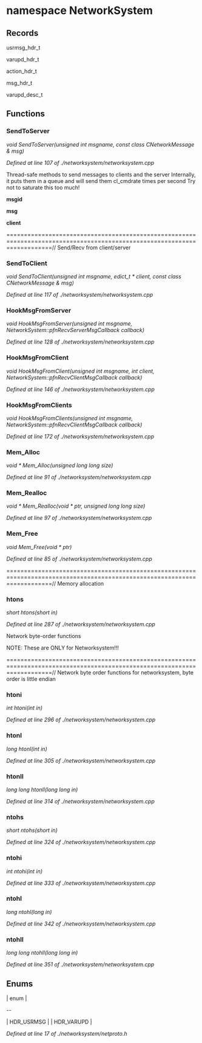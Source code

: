# namespace NetworkSystem



## Records

usrmsg_hdr_t

varupd_hdr_t

action_hdr_t

msg_hdr_t

varupd_desc_t



## Functions

### SendToServer

*void SendToServer(unsigned int msgname, const class CNetworkMessage & msg)*

*Defined at line 107 of ./networksystem/networksystem.cpp*

 Thread-safe methods to send messages to clients and the server Internally, it puts them in a queue and will send them cl_cmdrate times per second Try not to saturate this too much!

**msgid**

**msg**

**client**

=========================================================================================================================// Send/Recv from client/server

### SendToClient

*void SendToClient(unsigned int msgname, edict_t * client, const class CNetworkMessage & msg)*

*Defined at line 117 of ./networksystem/networksystem.cpp*

### HookMsgFromServer

*void HookMsgFromServer(unsigned int msgname, NetworkSystem::pfnRecvServerMsgCallback callback)*

*Defined at line 128 of ./networksystem/networksystem.cpp*

### HookMsgFromClient

*void HookMsgFromClient(unsigned int msgname, int client, NetworkSystem::pfnRecvClientMsgCallback callback)*

*Defined at line 146 of ./networksystem/networksystem.cpp*

### HookMsgFromClients

*void HookMsgFromClients(unsigned int msgname, NetworkSystem::pfnRecvClientMsgCallback callback)*

*Defined at line 172 of ./networksystem/networksystem.cpp*

### Mem_Alloc

*void * Mem_Alloc(unsigned long long size)*

*Defined at line 91 of ./networksystem/networksystem.cpp*

### Mem_Realloc

*void * Mem_Realloc(void * ptr, unsigned long long size)*

*Defined at line 97 of ./networksystem/networksystem.cpp*

### Mem_Free

*void Mem_Free(void * ptr)*

*Defined at line 85 of ./networksystem/networksystem.cpp*

=========================================================================================================================// Memory allocation

### htons

*short htons(short in)*

*Defined at line 287 of ./networksystem/networksystem.cpp*

 Network byte-order functions 

 NOTE: These are ONLY for Networksystem!!! 

=========================================================================================================================// Network byte order functions for networksystem, byte order is little endian

### htoni

*int htoni(int in)*

*Defined at line 296 of ./networksystem/networksystem.cpp*

### htonl

*long htonl(int in)*

*Defined at line 305 of ./networksystem/networksystem.cpp*

### htonll

*long long htonll(long long in)*

*Defined at line 314 of ./networksystem/networksystem.cpp*

### ntohs

*short ntohs(short in)*

*Defined at line 324 of ./networksystem/networksystem.cpp*

### ntohi

*int ntohi(int in)*

*Defined at line 333 of ./networksystem/networksystem.cpp*

### ntohl

*long ntohl(long in)*

*Defined at line 342 of ./networksystem/networksystem.cpp*

### ntohll

*long long ntohll(long long in)*

*Defined at line 351 of ./networksystem/networksystem.cpp*



## Enums

| enum  |

--

| HDR_USRMSG |
| HDR_VARUPD |


*Defined at line 17 of ./networksystem/netproto.h*



